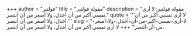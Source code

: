 +++
author = "فولتير"
title = "مقولة فولتير"
description = "مقولة فولتير: لا أرى نفسي أكبر من أن أخذل، ولا أصغر من أن أنتصر."
quote = '''لا أرى نفسي أكبر من أن أخذل، ولا أصغر من أن أنتصر.'''
slug = "لا-أرى-نفسي-أكبر-من-أن-أخذل،-ولا-أصغر-من-أن-أنتصر"
+++
لا أرى نفسي أكبر من أن أخذل، ولا أصغر من أن أنتصر.
